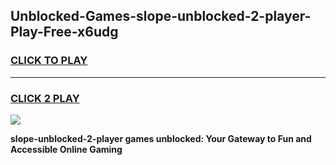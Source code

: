 
## Unblocked-Games-slope-unblocked-2-player-Play-Free-x6udg
<h3>
<a href="https://premium76.site?title=slope-unblocked-2-player&ref=23A">CLICK TO PLAY</a></h3>
<hr>

<h3>
<a href="https://premium76.site?title=slope-unblocked-2-player&ref=23A">CLICK 2 PLAY</a>
  
</h3>

<a href="https://premium76.site?title=slope-unblocked-2-player&ref=23A"><img src="https://clearcache.store/games.png"></a>


**slope-unblocked-2-player games unblocked: Your Gateway to Fun and Accessible Online Gaming**
